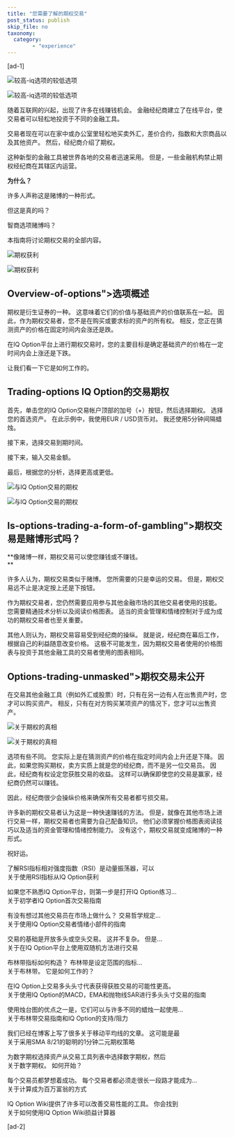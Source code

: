 ```yaml
---
title: "您需要了解的期权交易"
post_status: publish
skip_file: no
taxonomy:
  category:
        - "experience"
---
```


\[ad-1\]

![较高-iq选项的较低选项](https://iqoptionwiki.com/wp-content/uploads/2019/02/higher-lower-option.jpg)

![较高-iq选项的较低选项](https://iqoptionwiki.com/wp-content/uploads/2019/02/higher-lower-option.jpg)

随着互联网的兴起，出现了许多在线赚钱机会。 金融经纪商建立了在线平台，使交易者可以轻松地投资于不同的金融工具。

交易者现在可以在家中或办公室里轻松地买卖外汇，差价合约，指数和大宗商品以及其他资产。 然后，经纪商介绍了期权。

这种新型的金融工具被世界各地的交易者迅速采用。 但是，一些金融机构禁止期权经纪商在其辖区内运营。

**为什么？**

许多人声称这是赌博的一种形式。

但这是真的吗？

智商选项赌博吗？

本指南将讨论期权交易的全部内容。

![期权获利](https://iqoptionwiki.com/wp-content/uploads/2019/02/profit-with-options.jpg)

![期权获利](https://iqoptionwiki.com/wp-content/uploads/2019/02/profit-with-options.jpg)

## Overview-of-options">选项概述

期权是衍生证券的一种。 这意味着它们的价值与基础资产的价值联系在一起。 因此，作为期权交易者，您不是在购买或要求标的资产的所有权。 相反，您正在猜测资产的价格在固定时间内会涨还是跌。

在IQ Option平台上进行期权交易时，您的主要目标是确定基础资产的价格在一定时间内会上涨还是下跌。

让我们看一下它是如何工作的。

## Trading-options IQ Option的交易期权

首先，单击您的IQ Option交易帐户顶部的加号（+）按钮，然后选择期权。 选择您的首选资产。 在此示例中，我使用EUR / USD货币对。 我还使用5分钟间隔蜡烛。

接下来，选择交易到期时间。

接下来，输入交易金额。

最后，根据您的分析，选择更高或更低。

![与IQ Option交易的期权](https://iqoptionwiki.com/wp-content/uploads/2019/02/options-trading-at-iq-option.png)

![与IQ Option交易的期权](https://iqoptionwiki.com/wp-content/uploads/2019/02/options-trading-at-iq-option.png)

## Is-options-trading-a-form-of-gambling">期权交易是赌博形式吗？

**像赌博一样，期权交易可以使您赚钱或不赚钱。  
**

许多人认为，期权交易类似于赌博。 您所需要的只是幸运的交易。 但是，期权交易远不止是决定按上还是下按钮。

作为期权交易者，您仍然需要应用参与其他金融市场的其他交易者使用的技能。 您需要精通技术分析以及阅读价格图表。 适当的资金管理和情绪控制对于成为成功的期权交易者也至关重要。

其他人则认为，期权交易容易受到经纪商的操纵。 就是说，经纪商在幕后工作，根据自己的利益随意改变价格。 这极不可能发生，因为期权交易者使用的价格图表与投资于其他金融工具的交易者使用的图表相同。

## Options-trading-unmasked">期权交易未公开

在交易其他金融工具（例如外汇或股票）时，只有在另一边有人在出售资产时，您才可以购买资产。 相反，只有在对方购买某项资产的情况下，您才可以出售资产。

![关于期权的真相](https://iqoptionwiki.com/wp-content/uploads/2019/01/truth-about-options.jpg)

![关于期权的真相](https://iqoptionwiki.com/wp-content/uploads/2019/01/truth-about-options.jpg)

选项有些不同。 您实际上是在猜测资产的价格在指定时间内会上升还是下降。 因此，如果您购买期权，卖方实质上就是您的经纪商，而不是另一位交易员。 因此，经纪商有权设定您获胜交易的收益。 这样可以确保即使您的交易是赢家，经纪商仍然可以赚钱。

因此，经纪商很少会操纵价格来确保所有交易者都亏损交易。

许多新的期权交易者认为这是一种快速赚钱的方法。 但是，就像在其他市场上进行交易一样，期权交易者也需要为自己配备知识。 他们必须掌握价格图表阅读技巧以及适当的资金管理和情绪控制能力。 没有这个，期权交易就变成赌博的一种形式。

祝好运。

了解RSI指标相对强度指数（RSI）是动量振荡器，可以  
关于使用RSI指标从IQ Option获利

如果您不熟悉IQ Option平台，则第一步是打开IQ Option练习…  
关于初学者IQ Option首次交易指南

有没有想过其他交易员在市场上做什么？ 交易哲学规定…  
关于使用IQ Option交易者情绪小部件的指南

交易的基础是开放多头或空头交易。 这并不复杂。 但是...  
关于在IQ Option平台上使用双随机方法进行交易

布林带指标如何构造？ 布林带是设定范围的指标...  
关于布林带。 它是如何工作的？

在IQ Option上交易多头头寸代表获得获胜交易的可能性更高。  
关于使用IQ Option的MACD，EMA和抛物线SAR进行多头头寸交易的指南

使用烛台图的优点之一是，它们可以与许多不同的蜡烛一起使用...  
关于布林带交易指南和IQ Option的支持/阻力

我们已经在博客上写了很多关于移动平均线的文章。 这可能是最  
关于采用SMA 8/21的聪明的1分钟二元期权策略

为数字期权选择资产从交易工具列表中选择数字期权，然后  
关于数字期权。 如何开始？

每个交易员都梦想着成功。 每个交易者都必须走很长一段路才能成为…  
关于计算成为百万富翁的方式

IQ Option Wiki提供了许多可以改善交易性能的工具。 你会找到  
关于如何使用IQ Option Wiki损益计算器

\[ad-2\]
